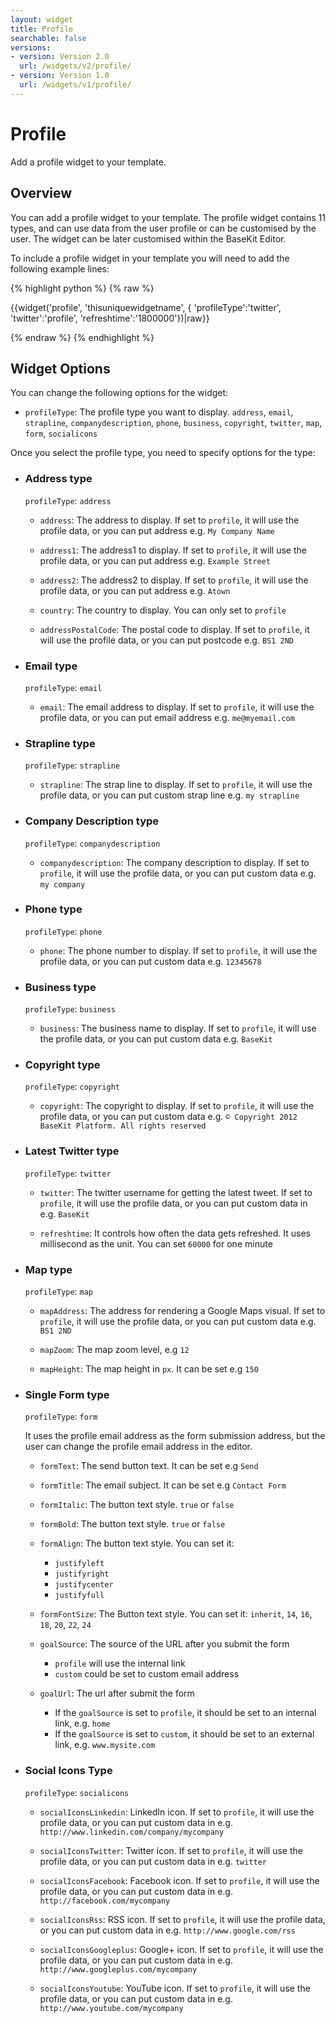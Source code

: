 ```yaml
---
layout: widget
title: Profile
searchable: false
versions:
- version: Version 2.0
  url: /widgets/v2/profile/
- version: Version 1.0
  url: /widgets/v1/profile/
---
```


# Profile

Add a profile widget to your template.

## Overview

You can add a profile widget to your template. The profile widget contains 11 types, and can use data from the user profile or can be customised by the user. The widget can be later customised within the BaseKit Editor. 

To include a profile widget in your template you will need to add the following example lines:

{% highlight python %}
{% raw %}

{{widget('profile', 'thisuniquewidgetname', { 'profileType':'twitter', 'twitter':'profile', 'refreshtime':'1800000'})|raw}}

{% endraw %}
{% endhighlight %}

## Widget Options

You can change the following options for the widget:

* `profileType`: The profile type you want to display. `address`, `email`, `strapline`, `companydescription`, `phone`, `business`, `copyright`, `twitter`, `map`, `form`, `socialicons`

Once you select the profile type, you need to specify options for the type:

* ### Address type
  `profileType`: `address`

  * `address`: The address to display. If set to `profile`, it will use the profile data, or you can put address e.g. `My Company Name`

  * `address1`: The address1 to display. If set to `profile`, it will use the profile data, or you can put address e.g. `Example Street`

  * `address2`: The address2 to display. If set to `profile`, it will use the profile data, or you can put address e.g. `Atown`

  * `country`: The country to display. You can only set to `profile`

  * `addressPostalCode`: The postal code to display. If set to `profile`, it will use the profile data, or you can put postcode e.g. `BS1 2ND`

* ### Email type
  `profileType`: `email`

  * `email`: The email address to display. If set to `profile`, it will use the profile data, or you can put email address e.g. `me@myemail.com`

* ### Strapline type
  `profileType`: `strapline`

  * `strapline`: The strap line to display. If set to `profile`, it will use the profile data, or you can put custom strap line e.g. `my strapline`

* ### Company Description type
  `profileType`: `companydescription`

  * `companydescription`: The company description to display. If set to `profile`, it will use the profile data, or you can put custom data e.g. `my company`

* ### Phone type
  `profileType`: `phone`

  * `phone`: The phone number to display. If set to `profile`, it will use the profile data, or you can put custom data e.g. `12345678`

* ### Business type
  `profileType`: `business`

  * `business`: The business name to display. If set to `profile`, it will use the profile data, or you can put custom data e.g. `BaseKit`

* ### Copyright type
  `profileType`: `copyright`

  * `copyright`: The copyright to display. If set to `profile`, it will use the profile data, or you can put custom data e.g. `© Copyright 2012 BaseKit Platform. All rights reserved`

* ### Latest Twitter type
  `profileType`: `twitter`

  * `twitter`: The twitter username for getting the latest tweet. If set to `profile`, it will use the profile data, or you can put custom data in e.g. `BaseKit`

  * `refreshtime`: It controls how often the data gets refreshed. It uses millisecond as the unit. You can set `60000` for one minute

* ### Map type
  `profileType`: `map`

  * `mapAddress`: The address for rendering a Google Maps visual. If set to `profile`, it will use the profile data, or you can put custom data e.g. `BS1 2ND`

  * `mapZoom`: The map zoom level, e.g `12`

  * `mapHeight`: The map height in `px`. It can be set e.g `150`

* ### Single Form type
  `profileType`: `form`

  It uses the profile email address as the form submission address, but the user can change the profile email address in the editor.

  * `formText`: The send button text. It can be set e.g `Send`

  * `formTitle`: The email subject. It can be set e.g `Contact Form`

  * `formItalic`: The button text style. `true` or `false`

  * `formBold`: The button text style. `true` or `false`

  * `formAlign`: The button text style. You can set it:

    * `justifyleft`
    * `justifyright`
    * `justifycenter`
    * `justifyfull`

  * `formFontSize`: The Button text style. You can set it: `inherit`, `14`, `16`, `18`, `20`, `22`, `24`

  * `goalSource`: The source of the URL after you submit the form
    * `profile` will use the internal link
    * `custom` could be set to custom email address

  * `goalUrl`: The url after submit the form
  
    * If the `goalSource` is set to `profile`, it should be set to an internal link, e.g. `home` 
    * If the `goalSource` is set to `custom`, it should be set to an external link, e.g. `www.mysite.com`

* ### Social Icons Type
  `profileType`: `socialicons`

  * `socialIconsLinkedin`: LinkedIn icon. If set to `profile`, it will use the profile data, or you can put custom data in e.g. `http://www.linkedin.com/company/mycompany`

  * `socialIconsTwitter`: Twitter icon. If set to `profile`, it will use the profile data, or you can put custom data in e.g. `twitter`

  * `socialIconsFacebook`: Facebook icon. If set to `profile`, it will use the profile data, or you can put custom data in e.g. `http://facebook.com/mycompany`

  * `socialIconsRss`: RSS icon. If set to `profile`, it will use the profile data, or you can put custom data in e.g. `http://www.google.com/rss`

  * `socialIconsGoogleplus`: Google+ icon. If set to `profile`, it will use the profile data, or you can put custom data in e.g. `http://www.googleplus.com/mycompany`

  * `socialIconsYoutube`: YouTube icon. If set to `profile`, it will use the profile data, or you can put custom data in e.g. `http://www.youtube.com/mycompany`
  